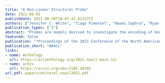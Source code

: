 ```yaml
---
title: "A Non-Linear Structural Probe"
date: 2021-06-01
publishDate: 2021-08-20T18:07:43.623237Z
authors: ["Jennifer C. White", "Tiago Pimentel", "Naomi Saphra", "Ryan Cotterell"]
publication_types: ["1"]
abstract: "Probes are models devised to investigate the encoding of knowledge—e.g. syntactic structure—in contextual representations. Probes are often designed for simplicity, which has led to restrictions on probe design that may not allow for the full exploitation of the structure of encoded information; one such restriction is linearity. We examine the case of a structural probe (Hewitt and Manning, 2019), which aims to investigate the encoding of syntactic structure in contextual representations through learning only linear transformations. By observing that the structural probe learns a metric, we are able to kernelize it and develop a novel non-linear variant with an identical number of parameters. We test on 6 languages and find that the radial-basis function (RBF) kernel, in conjunction with regularization, achieves a statistically significant improvement over the baseline in all languages—implying that at least part of the syntactic knowledge is encoded non-linearly. We conclude by discussing how the RBF kernel resembles BERT’s self-attention layers and speculate that this resemblance leads to the RBF-based probe’s stronger performance."
featured: false
publication: "*Proceedings of the 2021 Conference of the North American Chapter of the Association for Computational Linguistics: Human Language Technologies*"
publication_short: "NAACL"
links:
- name: Anthology
  url: https://aclanthology.org/2021.naacl-main.12/
- name: arXiv
  url: https://arxiv.org/abs/2105.10185
url_pdf: papers/white+al.naacl2021.pdf
---
```


